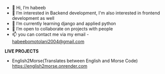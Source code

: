 - 👋 Hi, I’m habeeb
- 👀 I’m interested in Backend development, I'm also interested in frontend development as well
- 🌱 I’m currently learning django and applied python
- 💞️ I’m open to collaborate on projects with people
- 📫 you can contact me via my email - habeebomotolani2004@gmail.com

	
**LIVE PROJECTS**
- English2Morse(Translates between English and Morse Code) https://english2morse.onrender.com

<!---
habeebsl/habeebsl is a ✨ special ✨ repository because its `README.md` (this file) appears on your GitHub profile.
You can click the Preview link to take a look at your changes.
--->
